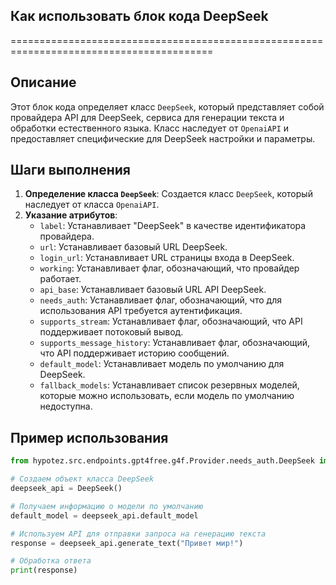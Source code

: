 ## Как использовать блок кода DeepSeek
=========================================================================================

Описание
-------------------------
Этот блок кода определяет класс `DeepSeek`, который представляет собой провайдера API для DeepSeek, сервиса для генерации текста и обработки естественного языка. Класс наследует от `OpenaiAPI` и предоставляет  специфические для DeepSeek настройки и параметры.

Шаги выполнения
-------------------------
1. **Определение класса `DeepSeek`**:  Создается класс `DeepSeek`, который наследует от класса `OpenaiAPI`. 
2. **Указание атрибутов**:
    - `label`: Устанавливает "DeepSeek" в качестве идентификатора провайдера.
    - `url`: Устанавливает базовый URL DeepSeek.
    - `login_url`: Устанавливает URL страницы входа в DeepSeek.
    - `working`: Устанавливает флаг, обозначающий, что провайдер работает.
    - `api_base`: Устанавливает базовый URL API DeepSeek.
    - `needs_auth`: Устанавливает флаг, обозначающий, что для использования API требуется аутентификация.
    - `supports_stream`: Устанавливает флаг, обозначающий, что API поддерживает потоковый вывод.
    - `supports_message_history`: Устанавливает флаг, обозначающий, что API поддерживает историю сообщений.
    - `default_model`: Устанавливает модель по умолчанию для DeepSeek.
    - `fallback_models`: Устанавливает список резервных моделей, которые можно использовать, если модель по умолчанию недоступна.

Пример использования
-------------------------

```python
from hypotez.src.endpoints.gpt4free.g4f.Provider.needs_auth.DeepSeek import DeepSeek

# Создаем объект класса DeepSeek
deepseek_api = DeepSeek()

# Получаем информацию о модели по умолчанию
default_model = deepseek_api.default_model

# Используем API для отправки запроса на генерацию текста
response = deepseek_api.generate_text("Привет мир!")

# Обработка ответа
print(response)
```